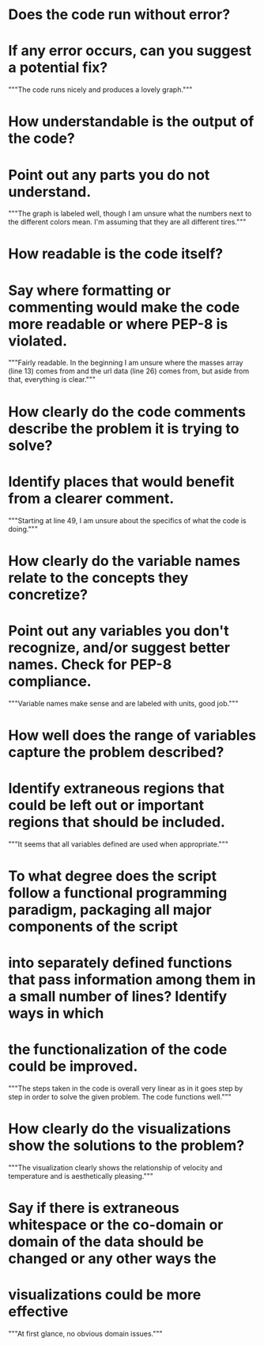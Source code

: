 #
# Does the code run without error?
# If any error occurs, can you suggest a potential fix?
"""The code runs nicely and produces a lovely graph."""
# How understandable is the output of the code?
# Point out any parts you do not understand.
"""The graph is labeled well, though I am unsure what the numbers next to the different colors mean.
I'm assuming that they are all different tires."""
# How readable is the code itself?
# Say where formatting or commenting would make the code more readable or where PEP-8 is violated.
"""Fairly readable. In the beginning I am unsure where the masses array (line 13) comes from and the url data (line 26) 
comes from, but aside from that, everything is clear."""
# How clearly do the code comments describe the problem it is trying to solve?
# Identify places that would benefit from a clearer comment.
"""Starting at line 49, I am unsure about the specifics of what the code is doing."""
# How clearly do the variable names relate to the concepts they concretize?
# Point out any variables you don't recognize, and/or suggest better names. Check for PEP-8 compliance.
"""Variable names make sense and are labeled with units, good job."""
# How well does the range of variables capture the problem described?
# Identify extraneous regions that could be left out or important regions that should be included.
"""It seems that all variables defined are used when appropriate."""
# To what degree does the script follow a functional programming paradigm, packaging all major components of the script
# into separately defined functions that pass information among them in a small number of lines? Identify ways in which
# the functionalization of the code could be improved.
"""The steps taken in the code is overall very linear as in it goes step by step in order to solve the given problem.
The code functions well."""
# How clearly do the visualizations show the solutions to the problem?
"""The visualization clearly shows the relationship of velocity and temperature and is aesthetically pleasing."""
# Say if there is extraneous whitespace or the co-domain or domain of the data should be changed or any other ways the
# visualizations could be more effective
"""At first glance, no obvious domain issues."""
